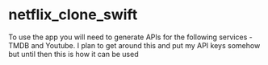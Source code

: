 # netflix_clone_swift
To use the app you will need to generate APIs for the following services - TMDB and Youtube. I plan to get around this and
put my API keys somehow but until then this is how it can be used
